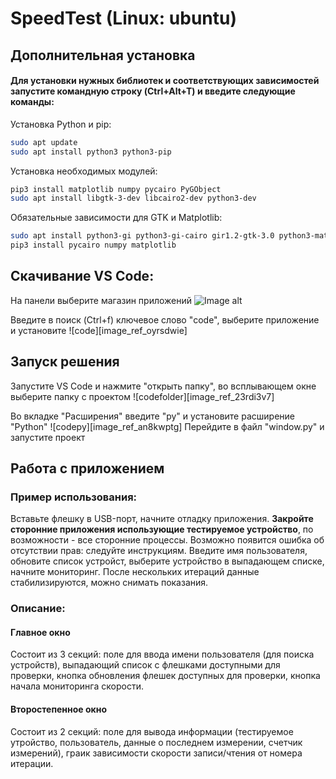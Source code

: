 # SpeedTest (Linux: ubuntu)
##  Дополнительная установка

#### Для установки нужных библиотек и соответствующих зависимостей запустите командную строку (Ctrl+Alt+T) и введите следующие команды:
Установка Python и pip:
```bash
sudo apt update
sudo apt install python3 python3-pip
```


Установка необходимых модулей:
```bash
pip3 install matplotlib numpy pycairo PyGObject
sudo apt install libgtk-3-dev libcairo2-dev python3-dev
```

Обязательные зависимости для GTK и Matplotlib:
```bash
sudo apt install python3-gi python3-gi-cairo gir1.2-gtk-3.0 python3-matplotlib libcairo2-dev
pip3 install pycairo numpy matplotlib
```
##  Скачивание VS Code:

На панели выберите магазин приложений
![Image alt](https://github.com/{username}/{repository}/raw/{branch}/{path}/image.png)


Введите в поиск (Ctrl+f) ключевое слово "code", выберите приложение и установите
![code][image_ref_oyrsdwie]

##  Запуск решения

Запустите VS Code и нажмите "открыть папку", во всплывающем окне выберите папку с проектом
![codefolder][image_ref_23rdi3v7]

Во вкладке "Расширения" введите "py" и установите расширение "Python"
![codepy][image_ref_an8kwptg]
Перейдите в файл "window.py" и запустите проект


## Работа с приложением
### Пример использования:
Вставьте флешку в USB-порт, начните отладку приложения. **Закройте сторонние приложения использующие тестируемое устройство**, по возможности - все сторонние процессы. Возможно появится ошибка об отсутствии прав: следуйте инструкциям. Введите имя пользователя, обновите список устройст, выберите устройство в выпадающем списке, начните мониторинг. После нескольких итераций данные стабилизируются, можно снимать показания. 

### Описание:
#### Главное окно
Состоит из 3 секций: поле для ввода имени пользователя (для поиска устройств), выпадающий список с флешками доступными для проверки, кнопка обновления флешек доступных для проверки, кнопка начала мониторинга скорости.
#### Второстепенное окно
Состоит из 2 секций: поле для вывода информации (тестируемое утройство, пользователь, данные о последнем измерении, счетчик измерений), граик зависимости скорости записи/чтения от номера итерации.




















